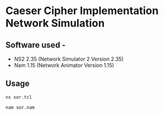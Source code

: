 # Caeser Cipher Implementation Network Simulation

## Software used -
- NS2 2.35 (Network Simulator 2 Version 2.35)
- Nam 1.15 (Network Animator Version 1.15)

## Usage
`ns xor.tcl`

`nam xor.nam`
